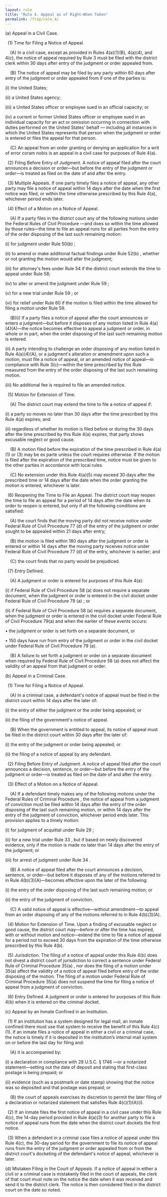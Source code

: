 ```yaml
---
layout: rule
title: "Rule 4. Appeal as of Right—When Taken"
permalink: /frap/rule_4/
---
```


(a) Appeal in a Civil Case.


&nbsp;&nbsp;(1) Time for Filing a Notice of Appeal.


&nbsp;&nbsp;&nbsp;&nbsp;(A) In a civil case, except as provided in Rules 4(a)(1)(B), 4(a)(4), and 4(c), the notice of appeal required by Rule 3 must be filed with the district clerk within 30 days after entry of the judgment or order appealed from.


&nbsp;&nbsp;&nbsp;&nbsp;(B) The notice of appeal may be filed by any party within 60 days after entry of the judgment or order appealed from if one of the parties is:


(i) the United States;


(ii) a United States agency;


(iii) a United States officer or employee sued in an official capacity; or


(iv) a current or former United States officer or employee sued in an individual capacity for an act or omission occurring in connection with duties performed on the United States' behalf — including all instances in which the United States represents that person when the judgment or order is entered or files the appeal for that person.


&nbsp;&nbsp;&nbsp;&nbsp;(C) An appeal from an order granting or denying an application for a writ of error coram nobis is an appeal in a civil case for purposes of Rule 4(a).


&nbsp;&nbsp;(2) Filing Before Entry of Judgment. A notice of appeal filed after the court announces a decision or order—but before the entry of the judgment or order—is treated as filed on the date of and after the entry.


&nbsp;&nbsp;(3) Multiple Appeals. If one party timely files a notice of appeal, any other party may file a notice of appeal within 14 days after the date when the first notice was filed, or within the time otherwise prescribed by this Rule 4(a), whichever period ends later.


&nbsp;&nbsp;(4) Effect of a Motion on a Notice of Appeal.


&nbsp;&nbsp;&nbsp;&nbsp;(A) If a party files in the district court any of the following motions under the Federal Rules of Civil Procedure —and does so within the time allowed by those rules—the time to file an appeal runs for all parties from the entry of the order disposing of the last such remaining motion:


(i) for judgment under Rule 50(b) ;


(ii) to amend or make additional factual findings under Rule 52(b) , whether or not granting the motion would alter the judgment;


(iii) for attorney's fees under Rule 54 if the district court extends the time to appeal under Rule 58;


(iv) to alter or amend the judgment under Rule 59 ;


(v) for a new trial under Rule 59 ; or


(vi) for relief under Rule 60 if the motion is filed within the time allowed for filing a motion under Rule 59.


&nbsp;&nbsp;&nbsp;&nbsp;(B)(i) If a party files a notice of appeal after the court announces or enters a judgment—but before it disposes of any motion listed in Rule 4(a)(4)(A)—the notice becomes effective to appeal a judgment or order, in whole or in part, when the order disposing of the last such remaining motion is entered.


(ii) A party intending to challenge an order disposing of any motion listed in Rule 4(a)(4)(A), or a judgment's alteration or amendment upon such a motion, must file a notice of appeal, or an amended notice of appeal—in compliance with Rule 3(c)—within the time prescribed by this Rule measured from the entry of the order disposing of the last such remaining motion.


(iii) No additional fee is required to file an amended notice.


&nbsp;&nbsp;(5) Motion for Extension of Time.


&nbsp;&nbsp;&nbsp;&nbsp;(A) The district court may extend the time to file a notice of appeal if:


(i) a party so moves no later than 30 days after the time prescribed by this Rule 4(a) expires; and


(ii) regardless of whether its motion is filed before or during the 30 days after the time prescribed by this Rule 4(a) expires, that party shows excusable neglect or good cause.


&nbsp;&nbsp;&nbsp;&nbsp;(B) A motion filed before the expiration of the time prescribed in Rule 4(a)(1) or (3) may be ex parte unless the court requires otherwise. If the motion is filed after the expiration of the prescribed time, notice must be given to the other parties in accordance with local rules.


&nbsp;&nbsp;&nbsp;&nbsp;(C) No extension under this Rule 4(a)(5) may exceed 30 days after the prescribed time or 14 days after the date when the order granting the motion is entered, whichever is later.


&nbsp;&nbsp;(6) Reopening the Time to File an Appeal. The district court may reopen the time to file an appeal for a period of 14 days after the date when its order to reopen is entered, but only if all the following conditions are satisfied:


&nbsp;&nbsp;&nbsp;&nbsp;(A) the court finds that the moving party did not receive notice under Federal Rule of Civil Procedure 77 (d) of the entry of the judgment or order sought to be appealed within 21 days after entry;


&nbsp;&nbsp;&nbsp;&nbsp;(B) the motion is filed within 180 days after the judgment or order is entered or within 14 days after the moving party receives notice under Federal Rule of Civil Procedure 77 (d) of the entry, whichever is earlier; and


&nbsp;&nbsp;&nbsp;&nbsp;(C) the court finds that no party would be prejudiced.


&nbsp;&nbsp;(7) Entry Defined.


&nbsp;&nbsp;&nbsp;&nbsp;(A) A judgment or order is entered for purposes of this Rule 4(a):


(i) if Federal Rule of Civil Procedure 58 (a) does not require a separate document, when the judgment or order is entered in the civil docket under Federal Rule of Civil Procedure 79 (a) ; or


(ii) if Federal Rule of Civil Procedure 58 (a) requires a separate document, when the judgment or order is entered in the civil docket under Federal Rule of Civil Procedure 79(a) and when the earlier of these events occurs:


• the judgment or order is set forth on a separate document, or


• 150 days have run from entry of the judgment or order in the civil docket under Federal Rule of Civil Procedure 79 (a).


&nbsp;&nbsp;&nbsp;&nbsp;(B) A failure to set forth a judgment or order on a separate document when required by Federal Rule of Civil Procedure 58 (a) does not affect the validity of an appeal from that judgment or order.


(b) Appeal in a Criminal Case.


&nbsp;&nbsp;(1) Time for Filing a Notice of Appeal.


&nbsp;&nbsp;&nbsp;&nbsp;(A) In a criminal case, a defendant's notice of appeal must be filed in the district court within 14 days after the later of:


(i) the entry of either the judgment or the order being appealed; or


(ii) the filing of the government's notice of appeal.


&nbsp;&nbsp;&nbsp;&nbsp;(B) When the government is entitled to appeal, its notice of appeal must be filed in the district court within 30 days after the later of:


(i) the entry of the judgment or order being appealed; or


(ii) the filing of a notice of appeal by any defendant.


&nbsp;&nbsp;(2) Filing Before Entry of Judgment. A notice of appeal filed after the court announces a decision, sentence, or order—but before the entry of the judgment or order—is treated as filed on the date of and after the entry.


&nbsp;&nbsp;(3) Effect of a Motion on a Notice of Appeal.


&nbsp;&nbsp;&nbsp;&nbsp;(A) If a defendant timely makes any of the following motions under the Federal Rules of Criminal Procedure , the notice of appeal from a judgment of conviction must be filed within 14 days after the entry of the order disposing of the last such remaining motion, or within 14 days after the entry of the judgment of conviction, whichever period ends later. This provision applies to a timely motion:


(i) for judgment of acquittal under Rule 29 ;


(ii) for a new trial under Rule 33 , but if based on newly discovered evidence, only if the motion is made no later than 14 days after the entry of the judgment; or


(iii) for arrest of judgment under Rule 34 .


&nbsp;&nbsp;&nbsp;&nbsp;(B) A notice of appeal filed after the court announces a decision, sentence, or order—but before it disposes of any of the motions referred to in Rule 4(b)(3)(A)—becomes effective upon the later of the following:


(i) the entry of the order disposing of the last such remaining motion; or


(ii) the entry of the judgment of conviction.


&nbsp;&nbsp;&nbsp;&nbsp;(C) A valid notice of appeal is effective—without amendment—to appeal from an order disposing of any of the motions referred to in Rule 4(b)(3)(A).


&nbsp;&nbsp;(4) Motion for Extension of Time. Upon a finding of excusable neglect or good cause, the district court may—before or after the time has expired, with or without motion and notice—extend the time to file a notice of appeal for a period not to exceed 30 days from the expiration of the time otherwise prescribed by this Rule 4(b).


&nbsp;&nbsp;(5) Jurisdiction. The filing of a notice of appeal under this Rule 4(b) does not divest a district court of jurisdiction to correct a sentence under Federal Rule of Criminal Procedure 35(a) , nor does the filing of a motion under 35(a) affect the validity of a notice of appeal filed before entry of the order disposing of the motion. The filing of a motion under Federal Rule of Criminal Procedure 35(a) does not suspend the time for filing a notice of appeal from a judgment of conviction.


&nbsp;&nbsp;(6) Entry Defined. A judgment or order is entered for purposes of this Rule 4(b) when it is entered on the criminal docket.


(c) Appeal by an Inmate Confined in an Institution.


&nbsp;&nbsp;(1) If an institution has a system designed for legal mail, an inmate confined there must use that system to receive the benefit of this Rule 4(c)(1). If an inmate files a notice of appeal in either a civil or a criminal case, the notice is timely if it is deposited in the institution’s internal mail system on or before the last day for filing and:


&nbsp;&nbsp;&nbsp;&nbsp;(A) it is accompanied by:


(i) a declaration in compliance with 28 U.S.C. § 1746 —or a notarized statement—setting out the date of deposit and stating that first-class postage is being prepaid; or


(ii) evidence (such as a postmark or date stamp) showing that the notice was so deposited and that postage was prepaid; or


&nbsp;&nbsp;&nbsp;&nbsp;(B) the court of appeals exercises its discretion to permit the later filing of a declaration or notarized statement that satisfies Rule 4(c)(1)(A)(i).


&nbsp;&nbsp;(2) If an inmate files the first notice of appeal in a civil case under this Rule 4(c), the 14-day period provided in Rule 4(a)(3) for another party to file a notice of appeal runs from the date when the district court dockets the first notice.


&nbsp;&nbsp;(3) When a defendant in a criminal case files a notice of appeal under this Rule 4(c), the 30-day period for the government to file its notice of appeal runs from the entry of the judgment or order appealed from or from the district court's docketing of the defendant's notice of appeal, whichever is later.


(d) Mistaken Filing in the Court of Appeals. If a notice of appeal in either a civil or a criminal case is mistakenly filed in the court of appeals, the clerk of that court must note on the notice the date when it was received and send it to the district clerk. The notice is then considered filed in the district court on the date so noted.